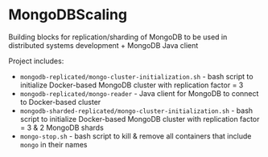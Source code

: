 # MongoDBScaling
Building blocks for replication/sharding of MongoDB to be used in distributed systems development + MongoDB Java client

Project includes:
- `mongodb-replicated/mongo-cluster-initialization.sh` - bash script to initialize Docker-based MongoDB cluster with replication factor = 3
- `mongodb-replicated/mongo-reader` - Java client for MongoDB to connect to Docker-based cluster
- `mongodb-sharded-replicated/mongo-cluster-initialization.sh` - bash script to initialize Docker-based MongoDB cluster with replication factor = 3 & 2 MongoDB shards
- `mongo-stop.sh` - bash script to kill & remove all containers that include `mongo` in their names
